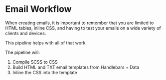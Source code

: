 Email Workflow
==============

When creating emails, it is important to remember that you are limited to HTML
tables, inline CSS, and having to test your emails on a wide variety of
clients and devices.

This pipeline helps with all of that work.

The pipeline will:

1. Compile SCSS to CSS
2. Build HTML and TXT email templates from Handlebars + Data
3. Inline the CSS into the template